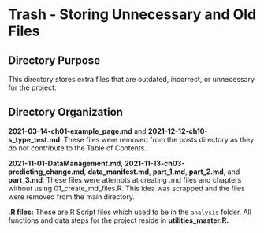 # Trash - Storing Unnecessary and Old Files

## Directory Purpose

This directory stores extra files that are outdated, incorrect, or unnecessary for the project. 

## Directory Organization

**2021-03-14-ch01-example_page.md** and **2021-12-12-ch10-s_type_test.md**: These files were removed from the posts directory as they do not contribute to the Table of Contents.

**2021-11-01-DataManagement.md**, **2021-11-13-ch03-predicting_change.md**, **data_manifest.md**, **part_1.md**, **part_2.md**, and **part_3.md**:
These files were attempts at creating .md files and chapters without using 01_create_md_files.R. This idea was scrapped and the files were removed from the main 
directory.

**.R files:** These are R Script files which used to be in the `analysis` folder. All functions and data steps for the project reside in **utilities_master.R.**
